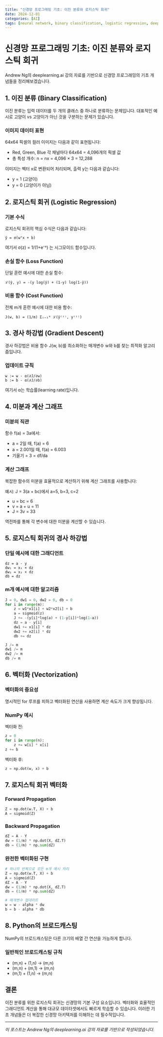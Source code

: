 ```yaml
---
title: "신경망 프로그래밍 기초: 이진 분류와 로지스틱 회귀"
date: 2024-12-01
categories: [AI]
tags: [neural network, binary classification, logistic regression, deep learning, gradient descent, vectorization]
---
```


# 신경망 프로그래밍 기초: 이진 분류와 로지스틱 회귀

Andrew Ng의 deeplearning.ai 강의 자료를 기반으로 신경망 프로그래밍의 기초 개념들을 정리해보겠습니다.

## 1. 이진 분류 (Binary Classification)

이진 분류는 입력 데이터를 두 개의 클래스 중 하나로 분류하는 문제입니다. 대표적인 예시로 고양이 vs 고양이가 아닌 것을 구분하는 문제가 있습니다.

### 이미지 데이터 표현

64x64 픽셀의 컬러 이미지는 다음과 같이 표현됩니다:
- Red, Green, Blue 각 채널마다 64x64 = 4,096개의 픽셀 값
- 총 특성 개수: n = nx = 4,096 × 3 = 12,288

이미지는 벡터 x로 변환되어 처리되며, 출력 y는 다음과 같습니다:
- y = 1 (고양이)
- y = 0 (고양이가 아님)

## 2. 로지스틱 회귀 (Logistic Regression)

### 기본 수식

로지스틱 회귀의 핵심 수식은 다음과 같습니다:

```
ŷ = σ(wᵀx + b)
```

여기서 σ(z) = 1/(1+e⁻ᶻ) 는 시그모이드 함수입니다.

### 손실 함수 (Loss Function)

단일 훈련 예시에 대한 손실 함수:

```
ℒ(ŷ, y) = -(y log(ŷ) + (1-y) log(1-ŷ))
```

### 비용 함수 (Cost Function)

전체 m개 훈련 예시에 대한 비용 함수:

```
J(w, b) = (1/m) Σᵢ₌₁ᵐ ℒ(ŷ⁽ⁱ⁾, y⁽ⁱ⁾)
```

## 3. 경사 하강법 (Gradient Descent)

경사 하강법은 비용 함수 J(w, b)를 최소화하는 매개변수 w와 b를 찾는 최적화 알고리즘입니다.

### 업데이트 규칙

```
w := w - α(∂J/∂w)
b := b - α(∂J/∂b)
```

여기서 α는 학습률(learning rate)입니다.

## 4. 미분과 계산 그래프

### 미분의 직관

함수 f(a) = 3a에서:
- a = 2일 때, f(a) = 6
- a = 2.001일 때, f(a) = 6.003
- 기울기 = 3 = df/da

### 계산 그래프

복잡한 함수의 미분을 효율적으로 계산하기 위해 계산 그래프를 사용합니다:

예시: J = 3(a + bc)에서 a=5, b=3, c=2
- u = bc = 6
- v = a + u = 11  
- J = 3v = 33

역전파를 통해 각 변수에 대한 미분을 계산할 수 있습니다.

## 5. 로지스틱 회귀의 경사 하강법

### 단일 예시에 대한 그래디언트

```
dz = a - y
dw₁ = x₁ × dz
dw₂ = x₂ × dz  
db = dz
```

### m개 예시에 대한 알고리즘

```python
J = 0, dw1 = 0, dw2 = 0, db = 0
for i in range(m):
    z = w1*x1[i] + w2*x2[i] + b
    a = sigmoid(z)
    J += -(y[i]*log(a) + (1-y[i])*log(1-a))
    dz = a - y[i]
    dw1 += x1[i] * dz
    dw2 += x2[i] * dz
    db += dz

J /= m
dw1 /= m
dw2 /= m  
db /= m
```

## 6. 벡터화 (Vectorization)

### 벡터화의 중요성

명시적인 for 루프를 피하고 벡터화된 연산을 사용하면 계산 속도가 크게 향상됩니다.

### NumPy 예시

벡터화 전:
```python
z = 0
for i in range(n):
    z += w[i] * x[i]
z += b
```

벡터화 후:
```python
z = np.dot(w, x) + b
```

## 7. 로지스틱 회귀 벡터화

### Forward Propagation

```python
Z = np.dot(w.T, X) + b
A = sigmoid(Z)
```

### Backward Propagation

```python
dZ = A - Y
dw = (1/m) * np.dot(X, dZ.T)
db = (1/m) * np.sum(dZ)
```

### 완전한 벡터화된 구현

```python
# 하나의 반복으로 모든 m개 예시 처리
Z = np.dot(w.T, X) + b
A = sigmoid(Z)
dZ = A - Y
dw = (1/m) * np.dot(X, dZ.T)
db = (1/m) * np.sum(dZ)

# 매개변수 업데이트
w = w - alpha * dw
b = b - alpha * db
```

## 8. Python의 브로드캐스팅

NumPy의 브로드캐스팅은 다른 크기의 배열 간 연산을 가능하게 합니다.

### 일반적인 브로드캐스팅 규칙

- (m,n) + (1,n) → (m,n)
- (m,n) + (m,1) → (m,n)
- (m,1) + (1,n) → (m,n)

## 결론

이진 분류를 위한 로지스틱 회귀는 신경망의 기본 구성 요소입니다. 벡터화와 효율적인 그래디언트 계산을 통해 대규모 데이터셋에서도 빠르게 학습할 수 있습니다. 이러한 기초 개념들은 더 복잡한 신경망 아키텍처를 이해하는 데 필수적입니다.

---

*이 포스트는 Andrew Ng의 deeplearning.ai 강의 자료를 기반으로 작성되었습니다.*